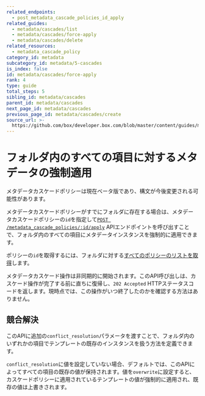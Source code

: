 ```yaml
---
related_endpoints:
  - post_metadata_cascade_policies_id_apply
related_guides:
  - metadata/cascades/list
  - metadata/cascades/force-apply
  - metadata/cascades/delete
related_resources:
  - metadata_cascade_policy
category_id: metadata
subcategory_id: metadata/5-cascades
is_index: false
id: metadata/cascades/force-apply
rank: 4
type: guide
total_steps: 5
sibling_id: metadata/cascades
parent_id: metadata/cascades
next_page_id: metadata/cascades
previous_page_id: metadata/cascades/create
source_url: >-
  https://github.com/box/developer.box.com/blob/master/content/guides/metadata/5-cascades/4-force-apply.md
---
```

# フォルダ内のすべての項目に対するメタデータの強制適用

<Message warning>

メタデータカスケードポリシーは現在ベータ版であり、構文が今後変更される可能性があります。

</Message>

メタデータカスケードポリシーがすでにフォルダに存在する場合は、メタデータカスケードポリシーの`id`を指定して[`POST /metadata_cascade_policies/:id/apply`][e_post] APIエンドポイントを呼び出すことで、フォルダ内のすべての項目にメタデータインスタンスを強制的に適用できます。

<Samples id="post_metadata_cascade_policies_id_apply">

</Samples>

<Message>

ポリシーの`id`を取得するには、フォルダに対する[すべてのポリシーのリストを取得][g_list_policies]します。

</Message>

<Message warning>

メタデータカスケード操作は非同期的に開始されます。このAPI呼び出しは、カスケード操作が完了する前に直ちに復帰し、`202 Accepted` HTTPステータスコードを返します。現時点では、この操作がいつ終了したのかを確認する方法はありません。

</Message>

## 競合解決

このAPIに追加の`conflict_resolution`パラメータを渡すことで、フォルダ内のいずれかの項目でテンプレートの既存のインスタンスを扱う方法を定義できます。

`conflict_resolution`に値を設定していない場合、デフォルトでは、このAPIによってすべての項目の既存の値が保持されます。値を`overwrite`に設定すると、カスケードポリシーに適用されているテンプレートの値が強制的に適用され、既存の値は上書きされます。

[e_post]: e://post_metadata_cascade_policies_id_apply

[g_list_policies]: g://metadata/cascades/list
